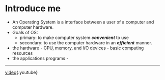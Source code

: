 <!-- TITLE: Operating Systems -->
<!-- SUBTITLE: A quick summary of Operating Systems - Introduction-->

# Introduce me

* An Operating System is a interface between a user of a computer and computer hardware.
* Goals of OS:
	* primary: to make computer system ***convenient*** to use
	* secondary: to use the computer hardware in an ***efficient*** manner.
* the hardware - CPU, memory, and I/O devices - basic computing resources
* the applications programs -





-----


[video](https://www.youtube.com/watch?v=2i2N_Qo_FyM){.youtube}

